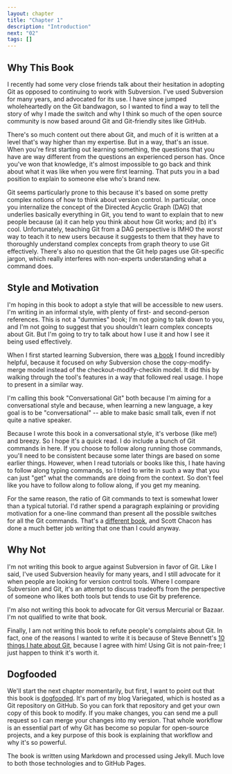```yaml
---
layout: chapter
title: "Chapter 1"
description: "Introduction"
next: "02"
tags: []
---
```


Why This Book
-------------

I recently had some very close friends talk about their hesitation in adopting Git as
opposed to continuing to work with Subversion. I've used Subversion for many
years, and advocated for its use. I have since jumped wholeheartedly on the
Git bandwagon, so I wanted to find a way to tell the story of why I made the
switch and why I think so much of the open source community is now based around
Git and Git-friendly sites like GitHub.

There's so much content out there about Git, and much of it is written at a level that's
way higher than my expertise. But in a way, that's an issue. When you're first starting
out learning something, the questions that you have are way different from the questions
an experienced person has. Once you've won that knowledge, it's almost impossible to go
back and think about what it was like when you were first learning. That puts you in a
bad position to explain to someone else who's brand new.

Git seems particularly prone to this because it's based on some pretty complex notions
of how to think about version control. In particular, once you internalize the concept 
of the Directed Acyclic Graph (DAG) that underlies basically everything in Git, you tend
to want to explain that to new people because (a) it can help you think about how Git works;
and (b) it's cool. Unfortunately, teaching Git from a DAG perspective is IMHO the *worst*
way to teach it to new users because it suggests to them that they have to thoroughly
understand complex concepts from graph theory to use Git effectively. There's also no
question that the Git help pages use Git-specific jargon, which really interferes with
non-experts understanding what a command does.

Style and Motivation
--------------------

I'm hoping in this book to adopt a style that will be accessible to new users.
I'm writing in an informal style, with plenty of first- and second-person
references.  This is not a "dummies" book; I'm not going to talk down to you,
and I'm not going to suggest that you shouldn't learn complex concepts about
Git. But I'm going to try to talk about how I use it and how I see it being
used effectively.

When I first started learning Subversion, there was [a book][svnbook] I found incredibly
helpful, because it focused on *why* Subversion chose the copy-modify-merge model instead
of the checkout-modify-checkin model. It did this by walking through the tool's features
in a way that followed real usage. I hope to present in a similar way.

[svnbook]:http://svnbook.red-bean.com/

I'm calling this book "Conversational Git" both because I'm aiming for a conversational
style and because, when learning a new language, a key goal is to be "conversational" --
able to make basic small talk, even if not quite a native speaker.

Because I wrote this book in a conversational style, it's verbose (like me!) and breezy.
So I hope it's a quick read. I do include a bunch of Git commands in here. If you choose
to follow along running those commands, you'll need to be consistent because some
later things are based on some earlier things. However, when I read tutorials or books
like this, I hate having to follow along typing commands, so I tried to write
in such a way that you can just "get" what the commands are doing from the
context. So don't feel like you have to follow along to follow along, if you
get my meaning.

For the same reason, the ratio of Git commands to text is somewhat lower than
a typical tutorial. I'd rather spend a paragraph explaining or providing
motivation for a one-line command than present all the possible switches
for all the Git commands. That's a [different book][progit], and Scott Chacon 
has done a much better job writing that one than I could anyway.

[progit]:http://git-scm.com/book

Why Not
-------

I'm not writing this book to argue against Subversion in favor of Git. Like I
said, I've used Subversion heavily for many years, and I still advocate for it
when people are looking for version control tools. Where I compare Subversion and
Git, it's an attempt to discuss tradeoffs from the perspective of someone who
likes both tools but tends to use Git by preference.

I'm also not writing this book to advocate for Git versus Mercurial or Bazaar.
I'm not qualified to write that book.

Finally, I am not writing this book to refute people's complaints about Git. In
fact, one of the reasons I wanted to write it is because of Steve Bennett's [10
things I hate about Git][bennett], because I agree with him! Using Git is not
pain-free; I just happen to think it's worth it.

[bennett]:http://steveko.wordpress.com/2012/02/24/10-things-i-hate-about-git/

Dogfooded
---------

We'll start the next chapter momentarily, but first, I want to point out that this
book is [dogfooded][]. It's part of my blog Variegated, which is hosted as a Git
repository on GitHub. So you can fork that repository and get your own copy of
this book to modify. If you make changes, you can send me a pull request so I
can merge your changes into my version. That whole workflow is an essential part
of why Git has become so popular for open-source projects, and a key purpose of this
book is explaining that workflow and why it's so powerful.

The book is written using Markdown and processed using Jekyll. Much love to both
those technologies and to GitHub Pages.

[dogfooded]:http://en.wikipedia.org/wiki/Eating_your_own_dog_food

